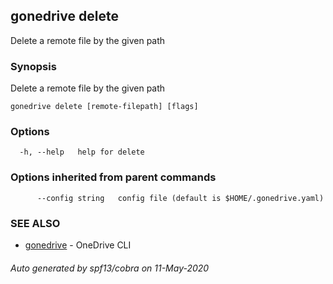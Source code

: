 ## gonedrive delete

Delete a remote file by the given path

### Synopsis

Delete a remote file by the given path

```
gonedrive delete [remote-filepath] [flags]
```

### Options

```
  -h, --help   help for delete
```

### Options inherited from parent commands

```
      --config string   config file (default is $HOME/.gonedrive.yaml)
```

### SEE ALSO

* [gonedrive](gonedrive.md)	 - OneDrive CLI

###### Auto generated by spf13/cobra on 11-May-2020
